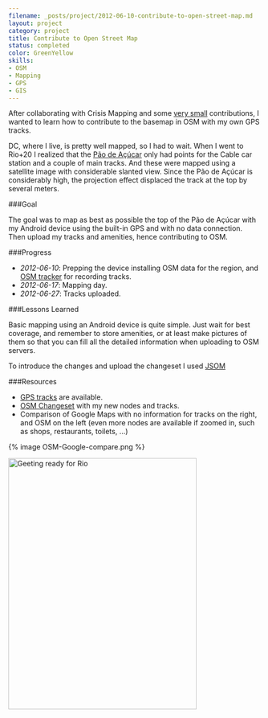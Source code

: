 ```yaml
---
filename: _posts/project/2012-06-10-contribute-to-open-street-map.md
layout: project
category: project
title: Contribute to Open Street Map
status: completed 
color: GreenYellow
skills:
- OSM
- Mapping
- GPS
- GIS
---
```


After collaborating with Crisis Mapping and some [very
small](http://www.openstreetmap.org/browse/changeset/10289378)
contributions, I wanted to learn how to
contribute to the basemap in OSM with my own GPS tracks.

DC, where I live, is pretty well mapped, so I had to wait. When I went
to Rio+20 I realized that the [Pão de
Açúcar](http://en.wikipedia.org/wiki/Sugarloaf_Mountain_(Brazil)) only had points for the
Cable car station and a couple of main tracks. And these were mapped
using a satellite image with considerable slanted view. Since the Pão de
Açúcar is considerably high, the projection effect displaced the track
at the top by several meters. 

###Goal

The goal was to map as best as possible the top of the Pão de Açúcar
with my Android device using the built-in GPS and with no data
connection. Then upload my tracks and amenities, hence contributing to
OSM.

###Progress

* *2012-06-10*:  Prepping the device installing OSM data for the region,
  and [OSM
tracker](https://play.google.com/store/apps/details?id=me.guillaumin.android.osmtracker&hl=en) for recording tracks.
* *2012-06-17*:  Mapping day.
* *2012-06-27*:  Tracks uploaded. 

###Lessons Learned

Basic mapping using an Android device is quite simple. Just wait for
best coverage, and remember to store amenities, or at least make
pictures of them so that you can fill all the detailed information when
uploading to OSM servers.

To introduce the changes and upload the changeset I used
[JSOM](http://josm.openstreetmap.de/)

###Resources

* [GPS tracks](http://goo.gl/iyXvw) are available.
* [OSM Changeset](http://www.openstreetmap.org/browse/changeset/12041189) with my new nodes and tracks.
* Comparison of Google Maps with no information for tracks on the right,
  and OSM on the left (even more nodes are available if zoomed in, such
as shops, restaurants, toilets, ...)

{% image OSM-Google-compare.png %}

<a href="http://www.flickr.com/photos/nasonurb/7428172712/"
title="Geeting ready for Rio by brunosan, on Flickr"><img
src="http://farm6.staticflickr.com/5450/7428172712_33807ee0f1.jpg"
width="375" height="500" alt="Geeting ready for Rio"></a> 
